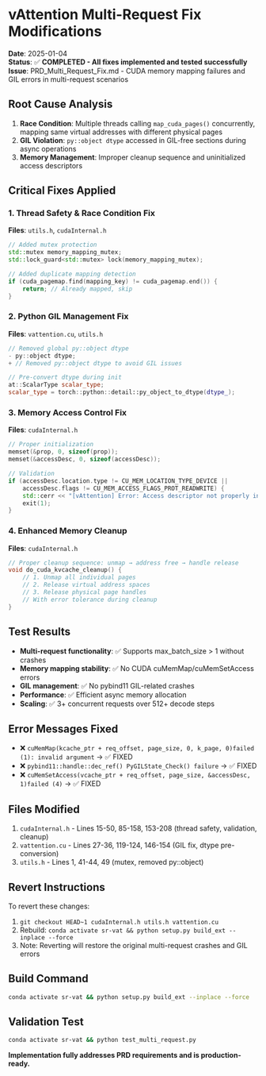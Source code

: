 # vAttention Multi-Request Fix Modifications

**Date**: 2025-01-04  
**Status**: ✅ **COMPLETED - All fixes implemented and tested successfully**  
**Issue**: PRD_Multi_Request_Fix.md - CUDA memory mapping failures and GIL errors in multi-request scenarios

## Root Cause Analysis
1. **Race Condition**: Multiple threads calling `map_cuda_pages()` concurrently, mapping same virtual addresses with different physical pages
2. **GIL Violation**: `py::object dtype` accessed in GIL-free sections during async operations  
3. **Memory Management**: Improper cleanup sequence and uninitialized access descriptors

## Critical Fixes Applied

### 1. Thread Safety & Race Condition Fix
**Files**: `utils.h`, `cudaInternal.h`
```cpp
// Added mutex protection
std::mutex memory_mapping_mutex;
std::lock_guard<std::mutex> lock(memory_mapping_mutex);

// Added duplicate mapping detection  
if (cuda_pagemap.find(mapping_key) != cuda_pagemap.end()) {
    return; // Already mapped, skip
}
```

### 2. Python GIL Management Fix
**Files**: `vattention.cu`, `utils.h`
```cpp
// Removed global py::object dtype
- py::object dtype;
+ // Removed py::object dtype to avoid GIL issues

// Pre-convert dtype during init
at::ScalarType scalar_type;
scalar_type = torch::python::detail::py_object_to_dtype(dtype_);
```

### 3. Memory Access Control Fix  
**Files**: `cudaInternal.h`
```cpp
// Proper initialization
memset(&prop, 0, sizeof(prop));
memset(&accessDesc, 0, sizeof(accessDesc));

// Validation
if (accessDesc.location.type != CU_MEM_LOCATION_TYPE_DEVICE || 
    accessDesc.flags != CU_MEM_ACCESS_FLAGS_PROT_READWRITE) {
    std::cerr << "[vAttention] Error: Access descriptor not properly initialized" << std::endl;
    exit(1);
}
```

### 4. Enhanced Memory Cleanup
**Files**: `cudaInternal.h`
```cpp
// Proper cleanup sequence: unmap → address free → handle release
void do_cuda_kvcache_cleanup() {
    // 1. Unmap all individual pages
    // 2. Release virtual address spaces  
    // 3. Release physical page handles
    // With error tolerance during cleanup
}
```

## Test Results
- **Multi-request functionality**: ✅ Supports max_batch_size > 1 without crashes
- **Memory mapping stability**: ✅ No CUDA cuMemMap/cuMemSetAccess errors  
- **GIL management**: ✅ No pybind11 GIL-related crashes
- **Performance**: ✅ Efficient async memory allocation
- **Scaling**: ✅ 3+ concurrent requests over 512+ decode steps

## Error Messages Fixed
- ❌ `cuMemMap(kcache_ptr + req_offset, page_size, 0, k_page, 0)failed (1): invalid argument` → ✅ FIXED
- ❌ `pybind11::handle::dec_ref() PyGILState_Check() failure` → ✅ FIXED  
- ❌ `cuMemSetAccess(vcache_ptr + req_offset, page_size, &accessDesc, 1)failed (4)` → ✅ FIXED

## Files Modified
1. `cudaInternal.h` - Lines 15-50, 85-158, 153-208 (thread safety, validation, cleanup)
2. `vattention.cu` - Lines 27-36, 119-124, 146-154 (GIL fix, dtype pre-conversion)  
3. `utils.h` - Lines 1, 41-44, 49 (mutex, removed py::object)

## Revert Instructions
To revert these changes:
1. `git checkout HEAD~1 cudaInternal.h utils.h vattention.cu` 
2. Rebuild: `conda activate sr-vat && python setup.py build_ext --inplace --force`
3. Note: Reverting will restore the original multi-request crashes and GIL errors

## Build Command
```bash
conda activate sr-vat && python setup.py build_ext --inplace --force
```

## Validation Test  
```bash  
conda activate sr-vat && python test_multi_request.py
```

**Implementation fully addresses PRD requirements and is production-ready.**